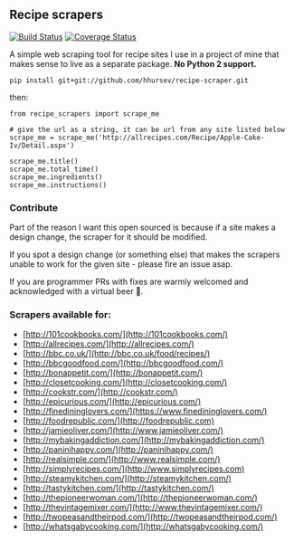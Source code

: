 ## Recipe scrapers

[![Build Status](https://travis-ci.org/hhursev/recipe-scraper.svg?branch=master)](https://travis-ci.org/hhursev/recipe-scraper)
[![Coverage Status](https://coveralls.io/repos/hhursev/recipe-scraper/badge.svg?branch=master&service=github)](https://coveralls.io/github/hhursev/recipe-scraper?branch=master)

A simple web scraping tool for recipe sites I use in a project of mine that makes sense to live as
a separate package. **No Python 2 support.**

    pip install git+git://github.com/hhursev/recipe-scraper.git

then:

    from recipe_scrapers import scrape_me

    # give the url as a string, it can be url from any site listed below
    scrape_me = scrape_me('http://allrecipes.com/Recipe/Apple-Cake-Iv/Detail.aspx')

    scrape_me.title()
    scrape_me.total_time()
    scrape_me.ingredients()
    scrape_me.instructions()


### Contribute

Part of the reason I want this open sourced is because if a site makes a design change, the scraper
for it should be modified.

If you spot a design change (or something else) that makes the scrapers unable to work for the given
site - please fire an issue asap.

If you are programmer PRs with fixes are warmly welcomed and acknowledged with a virtual beer
 :beer:.


### Scrapers available for:

- [http://101cookbooks.com/](http://101cookbooks.com/)
- [http://allrecipes.com/](http://allrecipes.com/)
- [http://bbc.co.uk/](http://bbc.co.uk/food/recipes/)
- [http://bbcgoodfood.com/](http://bbcgoodfood.com/)
- [http://bonappetit.com/](http://bonappetit.com/)
- [http://closetcooking.com/](http://closetcooking.com/)
- [http://cookstr.com/](http://cookstr.com/)
- [http://epicurious.com/](http://epicurious.com/)
- [http://finedininglovers.com/](https://www.finedininglovers.com/)
- [http://foodrepublic.com/](http://foodrepublic.com)
- [http://jamieoliver.com/](http://www.jamieoliver.com/)
- [http://mybakingaddiction.com/](http://mybakingaddiction.com/)
- [http://paninihappy.com/](http://paninihappy.com/)
- [http://realsimple.com/](http://www.realsimple.com/)
- [http://simplyrecipes.com/](http://www.simplyrecipes.com)
- [http://steamykitchen.com/](http://steamykitchen.com/)
- [http://tastykitchen.com/](http://tastykitchen.com/)
- [http://thepioneerwoman.com/](http://thepioneerwoman.com/)
- [http://thevintagemixer.com/](http://www.thevintagemixer.com/)
- [http://twopeasandtheirpod.com/](http://twopeasandtheirpod.com/)
- [http://whatsgabycooking.com/](http://whatsgabycooking.com/)
